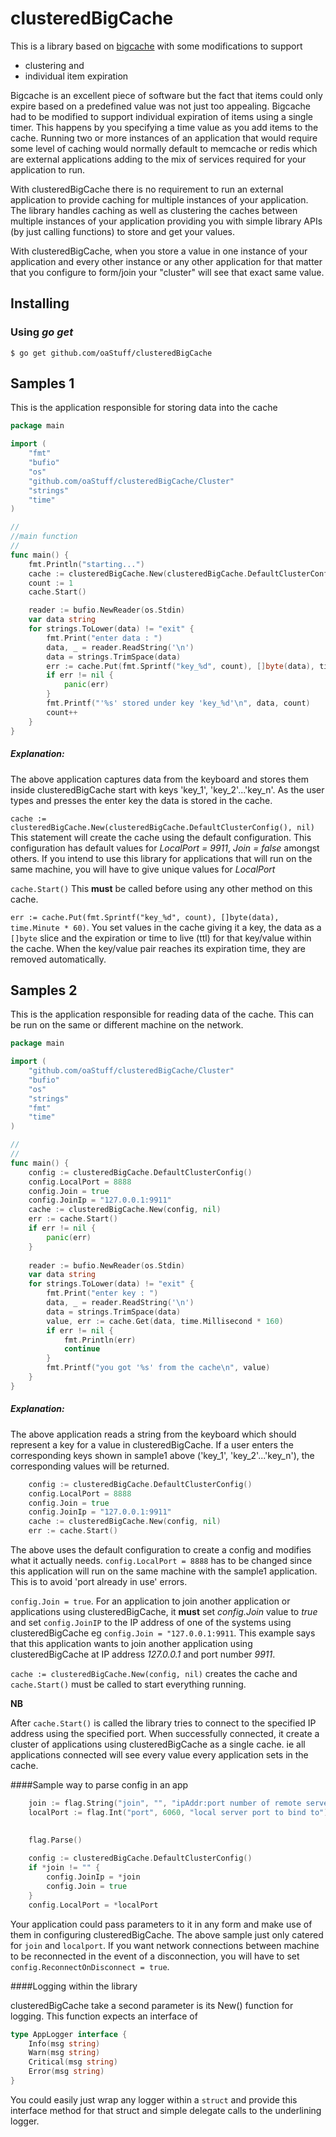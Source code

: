 clusteredBigCache
=================

This is a library based on [bigcache](https://github.com/allegro/bigcache) with some modifications to support
* clustering and
* individual item expiration

Bigcache is an excellent piece of software but the fact that items could only expire based on a predefined 
value was not just too appealing. Bigcache had to be modified to support individual expiration of items using
a single timer. This happens by you specifying a time value as you add items to the cache.
Running two or more instances of an application that would require some level of caching would normally
default to memcache or redis which are external applications adding to the mix of services required for your
application to run.

With clusteredBigCache there is no requirement to run an external application to provide caching for multiple
instances of your application. The library handles caching as well as clustering the caches between multiple
instances of your application providing you with simple library APIs (by just calling functions) to store and
get your values.

With clusteredBigCache, when you store a value in one instance of your application and every other instance 
or any other application for that matter that you configure to form/join your "cluster" will
see that exact same value.

## Installing

### Using *go get*

    $ go get github.com/oaStuff/clusteredBigCache

## Samples 1

This is the application responsible for storing data into the cache

```go
package main

import (
    "fmt"
    "bufio"
    "os"
    "github.com/oaStuff/clusteredBigCache/Cluster"
    "strings"
    "time"
)

//
//main function
//
func main() {
    fmt.Println("starting...")
    cache := clusteredBigCache.New(clusteredBigCache.DefaultClusterConfig(), nil)
    count := 1
    cache.Start()

    reader := bufio.NewReader(os.Stdin)
    var data string
    for strings.ToLower(data) != "exit" {
        fmt.Print("enter data : ")
        data, _ = reader.ReadString('\n')
        data = strings.TrimSpace(data)
        err := cache.Put(fmt.Sprintf("key_%d", count), []byte(data), time.Minute * 60)
        if err != nil {
            panic(err)
       	}
       	fmt.Printf("'%s' stored under key 'key_%d'\n", data, count)
       	count++
   	}
}

```

##### Explanation:

The above application captures data from the keyboard and stores them inside clusteredBigCache
start with keys 'key_1', 'key_2'...'key_n'. As the user types and presses the enter key the data is stored in 
the cache.

`cache := clusteredBigCache.New(clusteredBigCache.DefaultClusterConfig(), nil)`
This statement will create the cache using the default configuration. This configuration has default 
values for *LocalPort = 9911*, *Join = false* amongst others. If you intend to use this library for applications
that will run on the same machine, you will have to give unique values for *LocalPort*

`cache.Start()` This **must** be called before using any other method on this cache.

`err := cache.Put(fmt.Sprintf("key_%d", count), []byte(data), time.Minute * 60)`. You set values in the cache
giving it a key, the data as a `[]byte` slice and the expiration or time to live (ttl) for that key/value within the cache.
When the key/value pair reaches its expiration time, they are removed automatically.


## Samples 2

This is the application responsible for reading data of the cache. This can be run on the same or different machine
on the network.

```go
package main

import (
    "github.com/oaStuff/clusteredBigCache/Cluster"
    "bufio"
    "os"
    "strings"
    "fmt"
    "time"
)

//
//
func main() {
    config := clusteredBigCache.DefaultClusterConfig()
    config.LocalPort = 8888
    config.Join = true
    config.JoinIp = "127.0.0.1:9911"
    cache := clusteredBigCache.New(config, nil)
    err := cache.Start()
    if err != nil {
        panic(err)
    }
    
    reader := bufio.NewReader(os.Stdin)
    var data string
    for strings.ToLower(data) != "exit" {
        fmt.Print("enter key : ")
        data, _ = reader.ReadString('\n')
        data = strings.TrimSpace(data)
        value, err := cache.Get(data, time.Millisecond * 160)
        if err != nil {
            fmt.Println(err)
            continue
        }
        fmt.Printf("you got '%s' from the cache\n", value)
    }
}

```

##### Explanation:

The above application reads a string from the keyboard which should represent a key for a value in clusteredBigCache.
If a user enters the corresponding keys shown in sample1 above ('key_1', 'key_2'...'key_n'), the corresponding values
will be returned.

```go
    config := clusteredBigCache.DefaultClusterConfig()
    config.LocalPort = 8888
    config.Join = true
    config.JoinIp = "127.0.0.1:9911"
    cache := clusteredBigCache.New(config, nil)
    err := cache.Start()
```

The above uses the default configuration to create a config and modifies what it actually needs.
`config.LocalPort = 8888` has to be changed since this application will run on the same machine with the sample1 
application. This is to avoid 'port already in use' errors. 

`config.Join = true`. For an application to join another
application or applications using clusteredBigCache, it **must** set *config.Join* value to *true* and set `config.JoinIP` to 
the IP address of one of the systems using clusteredBigCache eg `config.Join = "127.0.0.1:9911`. This example says that this application 
wants to join another application using clusteredBigCache at IP address *127.0.0.1* and port number *9911*.

`cache := clusteredBigCache.New(config, nil)` creates the cache and `cache.Start()` must be called to start everything running.

__**NB**__

After `cache.Start()` is called the library tries to connect to the specified IP address using the specified port. 
When successfully connected, it create a cluster of applications using clusteredBigCache as a single cache. ie all applications connected will see every value 
every application sets in the cache.

####Sample way to parse config in an app

```go
    join := flag.String("join", "", "ipAddr:port number of remote server")
    localPort := flag.Int("port", 6060, "local server port to bind to")

    
    flag.Parse()
    
    config := clusteredBigCache.DefaultClusterConfig()
    if *join != "" {
        config.JoinIp = *join
        config.Join = true
    }
    config.LocalPort = *localPort
```

Your application could pass parameters to it in any form and make use of them in configuring clusteredBigCache. The
above sample just only catered for `join` and `localport`. If you want network connections between machine to be reconnected
in the event of a disconnection, you will have to set `config.ReconnectOnDisconnect = true`.

####Logging within the library

clusteredBigCache take a second parameter is its New() function for logging.
This function expects an interface of 
```go
type AppLogger interface {
    Info(msg string)
    Warn(msg string)
    Critical(msg string)
    Error(msg string)
}
```

You could easily just wrap any logger within a `struct` and provide this interface method for that struct and simple
delegate calls to the underlining logger.




